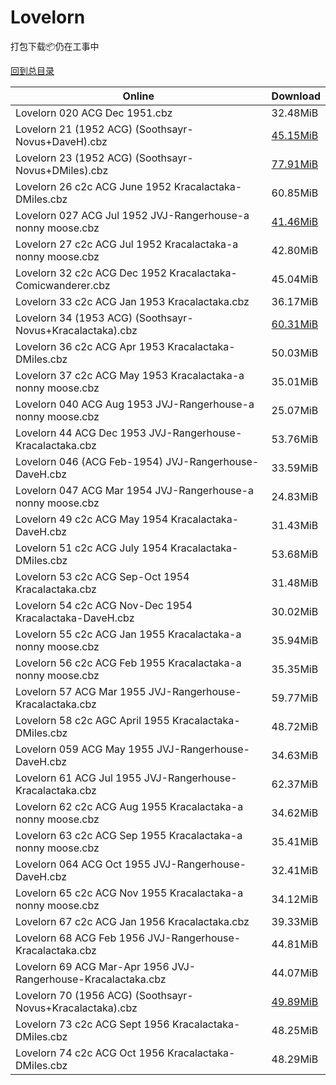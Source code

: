 # Lovelorn

打包下载📦仍在工事中

[回到总目录](/Catalogs.md)







Online | Download
--- | ---
Lovelorn 020 ACG Dec 1951.cbz | 32.48MiB
Lovelorn 21 (1952 ACG) (Soothsayr-Novus+DaveH).cbz | [45.15MiB](https://pan.baidu.com/s/1kVMimiV#list/path=%2FNovus%20-%20Week%20of%202017%20Q1%2FNovus%20-%20Week%20of%202017-02-08%2F%E3%82%A8%E3%82%B1%E3%82%A6%E3%82%AA%E3%82%AF%E3%82%AA%E3%82%A4%E3%82%B5%E3%82%AF%E3%82%A4%E3%82%B9%E3%82%A4%E3%82%B5%E3%82%AA%E3%82%B5%E3%82%AA%E3%82%A6%E3%82%A2%E3%82%BF%E3%82%AB%E3%82%AF%E3%82%A4%E3%82%BF%E3%82%A6%E3%82%AA%E3%82%BD%E3%82%BB%E3%82%A6%E3%82%B3%E3%82%B1%E3%82%AF%E3%82%AD&parentPath=%2FNovus%20-%20Week%20of%202017%20Q1)
Lovelorn 23 (1952 ACG) (Soothsayr-Novus+DMiles).cbz | [77.91MiB](https://pan.baidu.com/s/1kVMimiV#list/path=%2FNovus%20-%20Week%20of%202017%20Q1%2FNovus%20-%20Week%20of%202017-02-08%2F%E3%82%AD%E3%82%A6%E3%82%B3%E3%82%B5%E3%82%B1%E3%82%AD%E3%82%AF%E3%82%A6%E3%82%B1%E3%82%A8%E3%82%A2%E3%82%BF%E3%82%AA%E3%82%A8%E3%82%BD%E3%82%A4%E3%82%BB%E3%82%B9%E3%82%BF%E3%82%AD%E3%82%B5%E3%82%A4%E3%82%AD%E3%82%AA%E3%82%B5%E3%82%AA%E3%82%B3%E3%82%BB%E3%82%AF%E3%82%B3%E3%82%AD%E3%82%B7&parentPath=%2FNovus%20-%20Week%20of%202017%20Q1)
Lovelorn 26 c2c ACG June 1952 Kracalactaka-DMiles.cbz | 60.85MiB
Lovelorn 027 ACG Jul 1952 JVJ-Rangerhouse-a nonny moose.cbz | [41.46MiB](https://pan.baidu.com/s/1Aiau_bcm_D1eY1Up4SNQKw#list/path=%2FHitlist%20Week%20of%202018%20Q1%2FHitlist%20Week%20of%202018.02.14%2F%E3%82%A4%E3%82%B3%E3%82%AF%E3%82%B5%E3%82%AD%E3%82%BF%E3%82%A8%E3%82%B1%E3%82%B5%E3%82%A2%E3%82%BD%E3%82%BD%E3%82%B5%E3%82%A4%E3%82%AB%E3%82%BD%E3%82%A2%E3%82%B5%E3%82%B9%E3%82%A2%E3%82%A2%E3%82%B5%E3%82%A6%E3%82%A6%E3%82%B1%E3%82%BD%E3%82%AF%E3%82%BF%E3%82%AD%E3%82%A8%E3%82%A8%E3%82%B1&parentPath=%2FHitlist%20Week%20of%202018%20Q1)
Lovelorn 27 c2c ACG Jul 1952 Kracalactaka-a nonny moose.cbz | 42.80MiB
Lovelorn 32 c2c ACG Dec 1952 Kracalactaka-Comicwanderer.cbz | 45.04MiB
Lovelorn 33 c2c ACG Jan 1953 Kracalactaka.cbz | 36.17MiB
Lovelorn 34 (1953 ACG) (Soothsayr-Novus+Kracalactaka).cbz | [60.31MiB](https://pan.baidu.com/s/1kVMimiV#list/path=%2FNovus%20-%20Week%20of%202017%20Q1%2FNovus%20-%20Week%20of%202017-02-08%2F%E3%82%B7%E3%82%AF%E3%82%BF%E3%82%AF%E3%82%B7%E3%82%B7%E3%82%AA%E3%82%AD%E3%82%BB%E3%82%AB%E3%82%B3%E3%82%B7%E3%82%A2%E3%82%A6%E3%82%AA%E3%82%B9%E3%82%A4%E3%82%B3%E3%82%A8%E3%82%B5%E3%82%AB%E3%82%B7%E3%82%AD%E3%82%A6%E3%82%BF%E3%82%BB%E3%82%B3%E3%82%B7%E3%82%B5%E3%82%A6%E3%82%B9%E3%82%BB&parentPath=%2FNovus%20-%20Week%20of%202017%20Q1)
Lovelorn 36 c2c ACG Apr 1953 Kracalactaka-DMiles.cbz | 50.03MiB
Lovelorn 37 c2c ACG May 1953 Kracalactaka-a nonny moose.cbz | 35.01MiB
Lovelorn 040 ACG Aug 1953 JVJ-Rangerhouse-a nonny moose.cbz | 25.07MiB
Lovelorn 44 ACG Dec 1953 JVJ-Rangerhouse-Kracalactaka.cbz | 53.76MiB
Lovelorn 046 (ACG Feb-1954) JVJ-Rangerhouse-DaveH.cbz | 33.59MiB
Lovelorn 047 ACG Mar 1954 JVJ-Rangerhouse-a nonny moose.cbz | 24.83MiB
Lovelorn 49 c2c ACG May 1954 Kracalactaka-DaveH.cbz | 31.43MiB
Lovelorn 51 c2c ACG July 1954 Kracalactaka-DMiles.cbz | 53.68MiB
Lovelorn 53 c2c ACG Sep-Oct 1954 Kracalactaka.cbz | 31.48MiB
Lovelorn 54 c2c ACG Nov-Dec 1954 Kracalactaka-DaveH.cbz | 30.02MiB
Lovelorn 55 c2c ACG Jan 1955 Kracalactaka-a nonny moose.cbz | 35.94MiB
Lovelorn 56 c2c ACG Feb 1955 Kracalactaka-a nonny moose.cbz | 35.35MiB
Lovelorn 57 ACG Mar 1955 JVJ-Rangerhouse-Kracalactaka.cbz | 59.77MiB
Lovelorn 58 c2c AGC April 1955 Kracalactaka-DMiles.cbz | 48.72MiB
Lovelorn 059 ACG May 1955 JVJ-Rangerhouse-DaveH.cbz | 34.63MiB
Lovelorn 61 ACG Jul 1955 JVJ-Rangerhouse-Kracalactaka.cbz | 62.37MiB
Lovelorn 62 c2c ACG Aug 1955 Kracalactaka-a nonny moose.cbz | 34.62MiB
Lovelorn 63 c2c ACG Sep 1955 Kracalactaka-a nonny moose.cbz | 35.41MiB
Lovelorn 064 ACG Oct 1955 JVJ-Rangerhouse-DaveH.cbz | 32.41MiB
Lovelorn 65 c2c ACG Nov 1955 Kracalactaka-a nonny moose.cbz | 34.12MiB
Lovelorn 67 c2c ACG Jan 1956 Kracalactaka.cbz | 39.33MiB
Lovelorn 68 ACG Feb 1956 JVJ-Rangerhouse-Kracalactaka.cbz | 44.81MiB
Lovelorn 69 ACG Mar-Apr 1956 JVJ-Rangerhouse-Kracalactaka.cbz | 44.07MiB
Lovelorn 70 (1956 ACG) (Soothsayr-Novus+Kracalactaka).cbz | [49.89MiB](https://pan.baidu.com/s/1kVMimiV#list/path=%2FNovus%20-%20Week%20of%202017%20Q1%2FNovus%20-%20Week%20of%202017-02-08%2F%E3%82%AB%E3%82%BB%E3%82%A8%E3%82%A2%E3%82%A4%E3%82%B5%E3%82%AB%E3%82%BD%E3%82%AB%E3%82%B1%E3%82%A4%E3%82%A8%E3%82%B3%E3%82%AD%E3%82%B3%E3%82%BB%E3%82%A2%E3%82%AD%E3%82%A2%E3%82%B1%E3%82%B9%E3%82%B3%E3%82%BF%E3%82%A8%E3%82%AF%E3%82%BD%E3%82%B9%E3%82%A4%E3%82%A8%E3%82%A2%E3%82%B9%E3%82%A2&parentPath=%2FNovus%20-%20Week%20of%202017%20Q1)
Lovelorn 73 c2c ACG Sept 1956 Kracalactaka-DMiles.cbz | 48.25MiB
Lovelorn 74 c2c ACG Oct 1956 Kracalactaka-DMiles.cbz | 48.29MiB